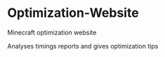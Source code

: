 # Optimization-Website
Minecraft optimization website

Analyses timings reports and gives optimization tips
